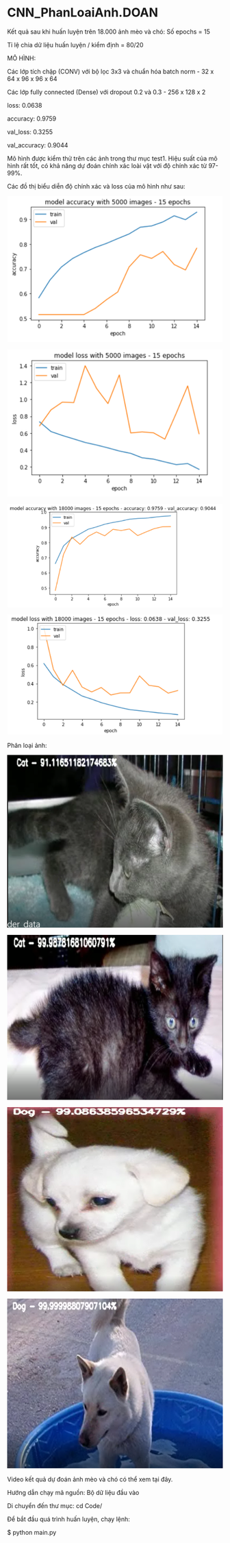 # CNN_PhanLoaiAnh.DOAN
Kết quả sau khi huấn luyện trên 18.000 ảnh mèo và chó:
Số epochs = 15

Tỉ lệ chia dữ liệu huấn luyện / kiểm định = 80/20

MÔ HÌNH:

Các lớp tích chập (CONV) với bộ lọc 3x3 và chuẩn hóa batch norm - 32 x 64 x 96 x 96 x 64

Các lớp fully connected (Dense) với dropout 0.2 và 0.3 - 256 x 128 x 2

loss: 0.0638

accuracy: 0.9759

val_loss: 0.3255

val_accuracy: 0.9044

Mô hình được kiểm thử trên các ảnh trong thư mục test1. Hiệu suất của mô hình rất tốt, có khả năng dự đoán chính xác loài vật với độ chính xác từ 97-99%.

Các đồ thị biểu diễn độ chính xác và loss của mô hình như sau:

![alt text](./output/accuracy_5000images_15epochs.png?raw=true)

![alt text](./output/loss_5000images_15epochs.png?raw=true)

![alt text](./output/accuracy_18000images_15epochs.png?raw=true)

![alt text](./output/loss_18000images_15epochs.png?raw=true)

Phân loại ảnh:

![alt text](./output/cat_prediction1.PNG?raw=true)

![alt text](./output/cat_prediction2.PNG?raw=true)

![alt text](./output/dog_prediction1.PNG?raw=true)

![alt text](./output/dog_prediction2.PNG?raw=true)

Video kết quả dự đoán ảnh mèo và chó có thể xem tại đây.

Hướng dẫn chạy mã nguồn:
Bộ dữ liệu đầu vào

Di chuyển đến thư mục: cd Code/

Để bắt đầu quá trình huấn luyện, chạy lệnh:

$ python main.py
